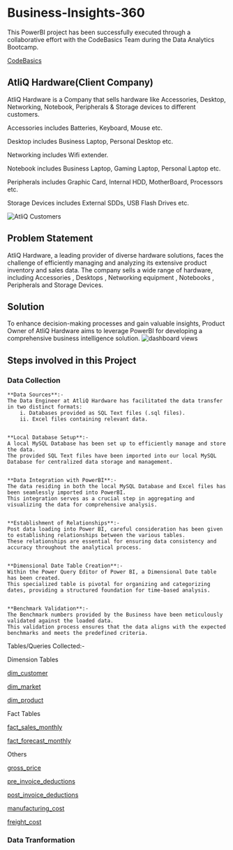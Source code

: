# Business-Insights-360
This PowerBI project has been successfully executed through a collaborative effort with the CodeBasics Team during the Data Analytics Bootcamp.

[CodeBasics](https://codebasics.io/#ourcourses)

## AtliQ Hardware(Client Company)
AtliQ Hardware is a Company that sells hardware like Accessories, Desktop, Networking, Notebook, Peripherals & Storage devices to different customers.

Accessories includes Batteries, Keyboard, Mouse etc.

Desktop includes Business Laptop, Personal Desktop etc.

Networking includes Wifi extender.

Notebook includes Business Laptop, Gaming Laptop, Personal Laptop etc.

Peripherals includes Graphic Card, Internal HDD, MotherBoard, Processors etc.

Storage Devices includes External SDDs, USB Flash Drives etc.

![AtliQ Customers](https://github.com/sreenath569/Business-Insights-360/assets/70423931/c7f4617b-005b-41c5-a38a-9d5e7bc74b20)

## Problem Statement
AtliQ Hardware, a leading provider of diverse hardware solutions, faces the challenge of efficiently managing and analyzing its extensive product inventory and sales data. The company sells a wide range of hardware, including Accessories , Desktops , Networking equipment , Notebooks , Peripherals and Storage Devices.

## Solution
To enhance decision-making processes and gain valuable insights, Product Owner of AtliQ Hardware aims to leverage PowerBI for developing a comprehensive business intelligence solution.
![dashboard views](https://github.com/sreenath569/Business-Insights-360/assets/70423931/c128f32e-9bd0-49b5-b5bb-01dd86839022)

## Steps involved in this Project
### Data Collection
    **Data Sources**:-
    The Data Engineer at AtliQ Hardware has facilitated the data transfer in two distinct formats:
        i. Databases provided as SQL Text files (.sql files).
        ii. Excel files containing relevant data.


    **Local Database Setup**:-
    A local MySQL Database has been set up to efficiently manage and store the data.
    The provided SQL Text files have been imported into our local MySQL Database for centralized data storage and management.


    **Data Integration with PowerBI**:-
    The data residing in both the local MySQL Database and Excel files has been seamlessly imported into PowerBI.
    This integration serves as a crucial step in aggregating and visualizing the data for comprehensive analysis.


    **Establishment of Relationships**:-
    Post data loading into Power BI, careful consideration has been given to establishing relationships between the various tables.
    These relationships are essential for ensuring data consistency and accuracy throughout the analytical process.


    **Dimensional Date Table Creation**:-
    Within the Power Query Editor of Power BI, a Dimensional Date table has been created.
    This specialized table is pivotal for organizing and categorizing dates, providing a structured foundation for time-based analysis.


    **Benchmark Validation**:-
    The Benchmark numbers provided by the Business have been meticulously validated against the loaded data.
    This validation process ensures that the data aligns with the expected benchmarks and meets the predefined criteria.


   Tables/Queries Collected:-

   Dimension Tables
   
   [dim_customer](https://github.com/sreenath569/Business-Insights-360/blob/main/DATASET/DB%20Files/dim_customer.jpeg)
   
   [dim_market]()
   
   [dim_product]()
       
Fact Tables
   
   [fact_sales_monthly]()
   
   [fact_forecast_monthly]()
       
Others
   
   [gross_price]()
   
   [pre_invoice_deductions]()
   
   [post_invoice_deductions]()
   
   [manufacturing_cost]()
   
   [freight_cost]()   
    
### Data Tranformation


